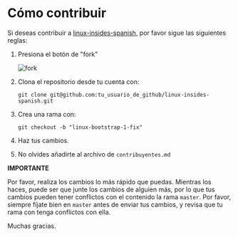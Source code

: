 Cómo contribuir
================================================================================

Si deseas contribuir a [linux-insides-spanish](https://github.com/leolas95/linux-insides-spanish), por favor
sigue las siguientes reglas:

1. Presiona el botón de "fork"

    ![fork](http://oi58.tinypic.com/jj2trm.jpg)

2. Clona el repositorio desde tu cuenta con:

    ```
    git clone git@github.com:tu_usuario_de_github/linux-insides-spanish.git
    ```
3. Crea una rama con:

    ```
    git checkout -b "linux-bootstrap-1-fix"
    ```
4. Haz tus cambios.

5. No olvides añadirte al archivo de `contribuyentes.md`


**IMPORTANTE**

Por favor, realiza los cambios lo más rápido que puedas. Mientras los haces,
puede ser que junte los cambios de alguien más, por lo que tus cambios pueden
tener conflictos con el contenido la rama `master`. Por favor, siempre fíjate bien
en `master` antes de enviar tus cambios, y revisa que tu rama con tenga conflictos
con ella.

Muchas gracias.
